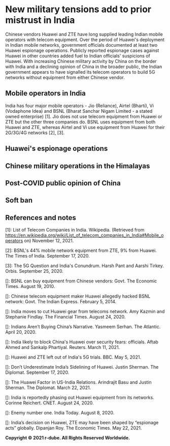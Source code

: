 # New military tensions add to prior mistrust in India
Chinese vendors Huawei and ZTE have long supplied leading Indian mobile operators with telecom equipment.
Over the period of Huawei's deployment in Indian mobile networks, government officials documented at least two Huawei espionage operations.
Publicly reported espionage cases against Huawei in other countries added fuel to Indian officials' suspicions of Huawei.
With increasing Chinese military activity by China on the border with India and a declining opinion of China in the broader public, the Indian government appears to have signalled its telecom operators to build 5G networks without equipment from either Chinese vendor.

## Mobile operators in India
India has four major mobile operators - Jio (Reliance), Airtel (Bharti), Vi (Vodaphone Idea) and BSNL (Bharat Sanchar Nigam Limited - a stated owned enterprise) \[1\].
Jio does not use telecom equipment from Huawei or ZTE but the other three companies do.
BSNL uses equipment from both Huawei and ZTE, whereas Airtel and Vi use equipment from Huawei for their 2G/3G/4G networks \[2\], \[3\].

## Huawei's espionage operations

## Chinese military operations in the Himalayas

## Post-COVID public opinion of China 

## Soft ban

## References and notes
\[1\]: List of Telecom Companies in India. Wikipedia. (Retrieved from https://en.wikipedia.org/wiki/List_of_telecom_companies_in_India#Mobile_operators on) November 12, 2021.

\[2\]: BSNL's 44% mobile network equipment from ZTE, 9% from Huawei. The Times of India. September 17, 2020.

\[3\]: The 5G Question and India's Conundrum. Harsh Pant and Aarshi Tirkey. Orbis. September 25, 2020.

\[\]: BSNL can buy equipment from Chinese vendors: Govt. The Economic Times. August 19, 2010.

\[\]: Chinese telecom equipment maker Huawei allegedly hacked BSNL network: Govt. The Indian Express. February 5, 2014.

\[\]: India moves to cut Huawei gear from telecoms network. Amy Kazmin and Stephanie Findlay. The Financial Times. August 24, 2020.

\[\]: Indians Aren’t Buying China’s Narrative. Yasmeem Serhan. The Atlantic. April 20, 2020.

\[\]: India likely to block China's Huawei over security fears: officials. Aftab Ahmed and Sankalp Phartiyal. Reuters. March 11, 2021.

\[\]: Huawei and ZTE left out of India's 5G trials. BBC. May 5, 2021.

\[\]: Don’t Underestimate India’s Sidelining of Huawei. Justin Sherman. The Diplomat. September 17, 2020.

\[\]: The Huawei Factor in US-India Relations. Arindrajit Basu and Justin Sherman. The Diplomat. March 22, 2021.

\[\]: India is reportedly phasing out Huawei equipment from its networks. Corinne Reichert. CNET. August 24, 2020.

\[\]: Enemy number one. India Today. August 8, 2020.

\[\]: India’s decision on Huawei, ZTE may have been shaped by “espionage acts” globally. Dipanjan Roy. The Economic Times. May 22, 2021.

**Copyright © 2021 r-dube. All Rights Reserved Worldwide.**
